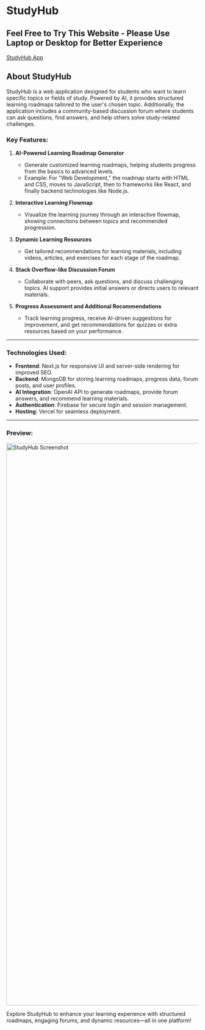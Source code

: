 # StudyHub

## Feel Free to Try This Website - Please Use Laptop or Desktop for Better Experience
[StudyHub App](https://studyhub-app.vercel.app)

## About StudyHub

StudyHub is a web application designed for students who want to learn specific topics or fields of study. Powered by AI, it provides structured learning roadmaps tailored to the user's chosen topic. Additionally, the application includes a community-based discussion forum where students can ask questions, find answers, and help others solve study-related challenges.

### Key Features:

1. **AI-Powered Learning Roadmap Generator**
   - Generate customized learning roadmaps, helping students progress from the basics to advanced levels.
   - Example: For "Web Development," the roadmap starts with HTML and CSS, moves to JavaScript, then to frameworks like React, and finally backend technologies like Node.js.

2. **Interactive Learning Flowmap**
   - Visualize the learning journey through an interactive flowmap, showing connections between topics and recommended progression.

3. **Dynamic Learning Resources**
   - Get tailored recommendations for learning materials, including videos, articles, and exercises for each stage of the roadmap.

4. **Stack Overflow-like Discussion Forum**
   - Collaborate with peers, ask questions, and discuss challenging topics. AI support provides initial answers or directs users to relevant materials.

5. **Progress Assessment and Additional Recommendations**
   - Track learning progress, receive AI-driven suggestions for improvement, and get recommendations for quizzes or extra resources based on your performance.

---

### Technologies Used:

- **Frontend**: Next.js for responsive UI and server-side rendering for improved SEO.
- **Backend**: MongoDB for storing learning roadmaps, progress data, forum posts, and user profiles.
- **AI Integration**: OpenAI API to generate roadmaps, provide forum answers, and recommend learning materials.
- **Authentication**: Firebase for secure login and session management.
- **Hosting**: Vercel for seamless deployment.

---

### Preview:

<img width="1470" alt="StudyHub Screenshot" src="https://raw.githubusercontent.com/username/repository/branch/assets/study-hub-img.jpg">


Explore StudyHub to enhance your learning experience with structured roadmaps, engaging forums, and dynamic resources—all in one platform!

